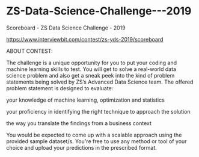 # ZS-Data-Science-Challenge---2019
Scoreboard - ZS Data Science Challenge - 2019


https://www.interviewbit.com/contest/zs-yds-2019/scoreboard


ABOUT CONTEST:

The challenge is a unique opportunity for you to put your coding and machine learning skills to test. You will get to solve a real-world data science problem and also get a sneak peek into the kind of problem statements being solved by ZS’s Advanced Data Science team. The offered problem statement is designed to evaluate:

your knowledge of machine learning, optimization and statistics

your proficiency in identifying the right technique to approach the solution

the way you translate the findings from a business context


You would be expected to come up with a scalable approach using the provided sample dataset/s. You're free to use any method or tool of your choice and upload your predictions in the prescribed format.

